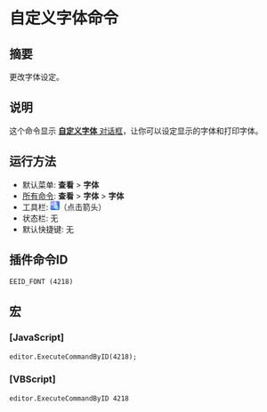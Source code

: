 # 自定义字体命令

## 摘要

更改字体设定。

## 说明

这个命令显示 [**自定义字体** 对话框](../../dlg/properties/font/index)，让你可以设定显示的字体和打印字体。

## 运行方法

- 默认菜单: **查看** \> **字体**
- [所有命令](../tools/all_commands): **查看** >
**字体** \> **字体**
- 工具栏: ![](../../images/fontpopup.png)（点击箭头）
- 状态栏: 无
- 默认快捷键: 无

## 插件命令ID

```
EEID_FONT (4218)
```

## 宏

### \[JavaScript\]

```
editor.ExecuteCommandByID(4218);
```

### \[VBScript\]

```
editor.ExecuteCommandByID 4218
```

